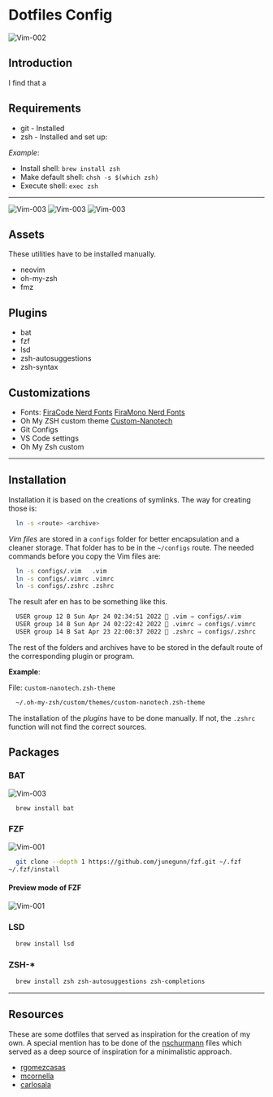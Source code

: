 # Dotfiles Config

<img
    src="https://github.com/carlos-garcia-dev/dotfiles-images/blob/main/Vim-Screenshot_0002.jpg"
    alt="Vim-002"
    style="witdh: 100%" />

## Introduction

I find that a

## Requirements

- git - Installed
- zsh - Installed and set up:

_Example_:

- Install shell: `brew install zsh`
- Make default shell: `chsh -s $(which zsh)`
- Execute shell: `exec zsh`

---

<img
    src="https://github.com/carlos-garcia-dev/dotfiles-images/blob/main/Vim-Screenshot_0003.jpg" 
    alt="Vim-003"
    style="witdh: 100%" />
<img
    src="https://github.com/carlos-garcia-dev/dotfiles-images/blob/main/Vim-Screenshot_0000.jpg" 
    alt="Vim-003"
    style="witdh: 100%" />
<img
    src="https://github.com/carlos-garcia-dev/dotfiles-images/blob/main/Vim-Screenshot_0004.jpg" 
    alt="Vim-003"
    style="witdh: 100%" />

## Assets

These utilities have to be installed manually.

- neovim <!-- Updated version of VIM -->
- oh-my-zsh <!-- Open source framework for managing zsh -->
- fmz <!-- A mininmalist Node Version Manager -->

## Plugins

- bat
- fzf
- lsd
- zsh-autosuggestions
- zsh-syntax

## Customizations

- Fonts:
  [FiraCode Nerd Fonts](https://github.com/ryanoasis/nerd-fonts/releases#:~:text=8.71%20MB-,FiraCode.zip,-72.9%20MB)
  [FiraMono Nerd Fonts](https://github.com/ryanoasis/nerd-fonts/releases#:~:text=72.9%20MB-,FiraMono.zip,-28.3%20MB)
- Oh My ZSH custom theme
  [Custom-Nanotech](https://github.com/carlos-garcia-dev/dotfiles/blob/main/.oh-my-zsh/themes/custom-nanotech.zsh-theme)
- Git Configs
- VS Code settings
- Oh My Zsh custom

---

## Installation

Installation it is based on the creations of symlinks.
The way for creating those is:

```sh
  ln -s <route> <archive>
```

_Vim files_ are stored in a `configs` folder for better encapsulation and a cleaner storage. That folder has to be in the `~/configs` route. The needed commands before you copy the Vim files are:

```sh
  ln -s configs/.vim   .vim
  ln -s configs/.vimrc .vimrc
  ln -s configs/.zshrc .zshrc
```

The result afer en has to be something like this.

```sh
  USER group 12 B Sun Apr 24 02:34:51 2022  .vim ⇒ configs/.vim
  USER group 14 B Sun Apr 24 02:22:42 2022  .vimrc ⇒ configs/.vimrc
  USER group 14 B Sat Apr 23 22:00:37 2022  .zshrc ⇒ configs/.zshrc
```

The rest of the folders and archives have to be stored in the default route of the corresponding plugin or program.

**Example**:

File: `custom-nanotech.zsh-theme`

```sh
  ~/.oh-my-zsh/custom/themes/custom-nanotech.zsh-theme
```

The installation of the _plugins_ have to be done manually. If not, the `.zshrc` function will not find the correct sources.

## Packages

### BAT

<img
    src="https://github.com/carlos-garcia-dev/dotfiles-images/blob/main/Vim-Screenshot_0003.jpg"
    alt="Vim-003"
    style="witdh: 100%" />

```sh
  brew install bat
```

### FZF

<img
    src="https://github.com/carlos-garcia-dev/dotfiles-images/blob/main/Vim-Screenshot_0001.jpg"
    alt="Vim-001"
    style="witdh: 100%" />


```sh
  git clone --depth 1 https://github.com/junegunn/fzf.git ~/.fzf
~/.fzf/install
```

#### Preview mode of FZF

<img
    src="https://github.com/carlos-garcia-dev/dotfiles-images/blob/main/Vim-Screenshot_0004.jpg"
    alt="Vim-001"
    style="witdh: 100%" />

### LSD

```sh
  brew install lsd
```

### ZSH-\*

```sh
  brew install zsh zsh-autosuggestions zsh-completions
```

---

## Resources

These are some dotfiles that served as inspiration for the creation of my own. A special mention has to be done of the [nschurmann](https://github.com/nschurmann/configs) files which served as a deep source of inspiration for a minimalistic approach.

- [rgomezcasas](https://github.com/rgomezcasas/dotfiles)
- [mcornella](https://github.com/mcornella/dotfiles)
- [carlosala](https://github.com/carlosala/dotfiles)
